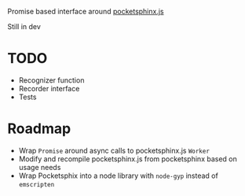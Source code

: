 Promise based interface around [pocketsphinx.js](https://github.com/syl22-00/pocketsphinx.js)

Still in dev

# TODO
* Recognizer function
* Recorder interface
* Tests

# Roadmap
* Wrap `Promise` around async calls to pocketsphinx.js `Worker`
* Modify and recompile pocketsphinx.js from pocketsphinx based on usage needs
* Wrap Pocketsphix into a node library with `node-gyp` instead of `emscripten`
